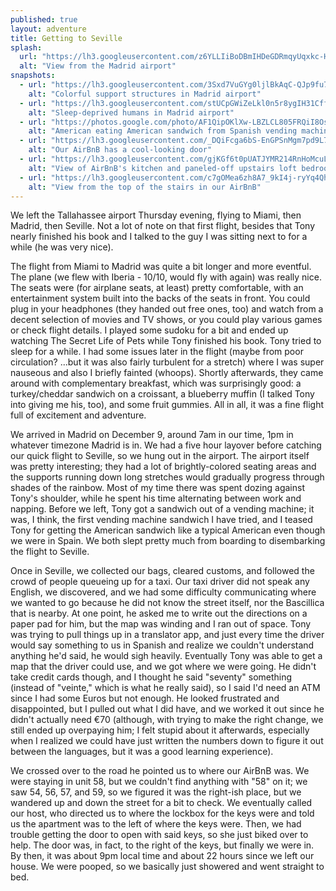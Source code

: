```yaml
---
published: true
layout: adventure
title: Getting to Seville
splash:
  url: "https://lh3.googleusercontent.com/z6YLLIiBoDBmIHDeGDRmqyUqxkc-HyiLadcwEuAoU5sDCud5AW0tgFYZDJIxDwpo_M9407ZEuDNC1t_BRW8kDiTYvBrgKmRCVYRLibhZyUfClgq6XXENoNMqZ4eW59MEmqzQv4xu1YK3Li_sfrXWYZXx3OZiWgBzAARCT-Vu3PlaMcFVdu2dOklLw9GMqddmP_4YIIK3qo4CejKfAXRP5JtbFzX_1zMqAWF2yR20DrR5u94czMs5R0HaBMOEhfLYjiAW6Nh7fn07SI6T3UXTvNXkrxspSYhXLqeJ6E2donhaq8KudqKOZFPYTFn8DLeIy3abGlhAALJGaa9FyREMncjF68vgRswxxTWxSkE1NJKafSNSBnVXDNAxGxnQIYDuys8hIuUZcmRFN6S75ELuot6Nmv2Ub4MORXu4v1cHd12JiiQxgIGNuUOCxTmhTFIQ7LJhXAxOhDYeDBEZ1prztOpad3Id6JzZ7OE6gf11EPbGglT76EGx6DEXjSLuN-RszujOOkxgd5ljEpidRvACotODMKN7IqZIJMdY7MQZnszvqk2Kp4b-HhWFH-1aAbnJu6KbJb_PkCngheRzJwe-MERI2ReageKmkYbjUxyW1t2-ePXupdrHTA0og48nhFe3h4enl0UVOcWVZtCzrMiV2Kp5DKYp0c3PENRSpfSq2w=w1245-h934-no"
  alt: "View from the Madrid airport"
snapshots:
  - url: "https://lh3.googleusercontent.com/3Sxd7VuGYg0ljlBkAqC-QJp9fu7JPFQnEmxsxoc0_9O8fs9Q7mD29Pwr-1QApGDn4N8xpBVEGpB0rufJgQhB8-ULBhWHiN7On2WoBTjbIy_pPnijRNh0mFtIK45fs6d34g7Zwh6kTDghrvg3aUexD86mtVRfzYY-KOA2SjSCxaDJ5THeR_tUH6FyYgaotICSQXUmWG240IEGTeOYUGsU4hKiJ3jZ31aCZQJ2k73o0XPo0vd62YYhET80F5DnbpACyJL7VGv7PW5HjolkKuf-7nOcxc29hhSBkdDMdtx2klHlXaPQzr6Xl5tTMT4oCOKAWzIpv3Zc_h0moowAxhcskj1eX3Ek9mKElWdPqGUBn8VdGzqbJq_kn5WNUksNJWkP1etgX6iKlNn0ACd_kNbgeaKP5lRBAiKmEiphPpPR-FvGwqshHrf_YkLoSaC4SJ7Z12FvvUmNhqVcOj866EfMGzheZ1b26_31bAO4dahqQX9pICdWXCrTfc97RqMBQfAyM43OVqABZ16sytsX7f_dQ8kZGv0U5eWT2mRiiteBy1WruzczpsXDT0t-Y4HDwErVi3xdILaR0btB1Kvp3qR83ALK_bsXVoukriheASSHdA00gqxQjqZo=w702-h934-no"
    alt: "Colorful support structures in Madrid airport"
  - url: "https://lh3.googleusercontent.com/stUCpGWiZeLkl0n5r8ygIH31CfflN5G53nh-27o6yv7kwBlmfVqjmfAiQKmE_AP5gIlhzCBSkWN-4_Fx8aXLYgUQmk0-FGH-zVu0OaiLOM5Yd1mVmi1qNcXrsz1nL8RIuKCJWcDFkS2EbINEpAX0GRepcmaPpZ4Wx4QL5Wl4JHfydLYTSoQIy4sAhQ1CN06welIHJITA8GDuzLb6iM3pBwXCocI2ka_5zUqlqJJoAahGoZGfL6TofasXvhqsQ4nC0obMg_b3tcSlE2BpPNtROSvepcM6PJvMe9C5zdWj9wa5Ht4Iz6-0TsMdrWY_RL54OWYbARyPna6eAKaM_0X-52qA6cK3wuBZTgHdHnnbvKSL4UXtaIrpIsmE1rOlpsFX9O2BFOvxSRloiiXp8CbRu11sGmAKl0TkK9bM_gRxcKI2u9CApfeI45pgf6V5DxfJUdJIwos24uQ0lfep2Te0ONoL2DFZ7SNDoMuRq8wW9g6Kuz3-w3VMYTlgejFTYmyr_4hUkAd0nCqzsjwIlbZuuQpAHmSx5NmL_LZbzHu1qNE180Bn81G7MwYFh3fTo-DvRNET1bq2Lojy87h1aoWAZIafHdwnVPn91BwCgsHJCHXzCeuKd-sY=w703-h934-no"
    alt: "Sleep-deprived humans in Madrid airport"
  - url: "https://photos.google.com/photo/AF1QipOKlXw-LBZLCL805FRQiI8OsJYrTzgSnAjCtj_u"
    alt: "American eating American sandwich from Spanish vending machine"
  - url: "https://lh3.googleusercontent.com/_DQiFcga6bS-EnGPSnMgm7pd9L7VvUnqgscbdY6aE3Y9mEeTlywDoXSoglORfcWJoAt-zqieFitk3oKNVxOCMpfgwCCZKmD-XROcK1mOe3FLfZTQWFFnwNg-HetzB7Do8keEb23Vf3b8dq_6e8aBiyB--loT-obMkZDa1eLtOqsditQ2AE3KObLuQ88jBhCK9VqMZrkb4sTmrpJk3UcJG_hOZi5KYQAe7fvXm9HfYoU4eSVUlC20M7mqF8w2S_N3N5QvkxKC7tCNkFGOTnXFILQHarG5AvmwlP0-MceiBIsbvTEWLIyVtWSUPabhBsV3FOfLktnnsVP5T6PSaHJYdYw3e2QpU4KXDwC16Jycp2fAJwFojOap3b68DdeoLM5xuoKLitI61QwnCJyYfjtHaIKoDOq-vqgSezhDuwUMlXVqwU96-RFnMD9ImThKYuZpe998FRipJpnkrHjQGtOjRdKrxH0K5d1bDJBSpgkRik0nNltigXJndlLfd25PwhI3uifFgRzzQnS1y2To9z4yVswmqYMEi_sowb_CxigLghu99Yoa3HPmU5WRe5oh3GK2M03g5epWdRO78lclcSvZpelNyxNbsauuU6wazTmiTr3KK39Qep8c=w702-h934-no"
    alt: "Our AirBnB has a cool-looking door"
  - url: "https://lh3.googleusercontent.com/gjKGf6t0pUATJYMR214RnHoMcuLsm5yGTaUM6pJ8N0diDCHGMA1u-PC9FJnBwoNAjes9Nk6T8uhGRiu4hTe88F1IF1W0pq1nMwLjq0BaTeYk5D7ulOd7MQ7bIR5c6pwEBAMfyWyKFlheBv82shYN-_rV5-Ze6tWXcTJ-etqhvHr9jDo6lLl-aRYPexi21A2B5cvepj1rXdh_SViBJS4PrS768xVX2td2SurKSGaWl0_LY9oCb6aRWUu_56mt44QbT-nsnqNcSiEvqXWtAmIr6LhU9rMj8HjaGXNQFHf1mvU42Pp09WRaiD64rkm_K6T60PZTkmChI-n_DinjrQzC6gbie2oRT1bjJQi2T0KAn2HnTKYku4efYvXgv5WON7YHmi1aya33wCsEPp9jrXv0ERRqdsOcfP3JhJbbG093G3IJTxhprl3TqLSnCuQ3gX0FIBzOc6_nse-t3v17HVNuCdrW4m7_MdTSwiy1PWd3s41wofRFHjl2kS1pSQj0Ta2c5qOFD9YZruiyRaKmeWzpoPrG0UPkvFGNipIaFLAzne8hPxxlaxNNHCVHbBrxjZ6D64cOc37t1P0vAqv0jkRlnSCGyqHE5UxzoeaKGwwd9wxALuZE=w311-h234-no"
    alt: "View of AirBnB's kitchen and paneled-off upstairs loft bedroom"
  - url: "https://lh3.googleusercontent.com/c7gOMea6zh8A7_9kI4j-ryYq4QheWUvxGWgGMpKl6xtuc6VH9wacJQkj-nHKFIDCxYWKp5fIPVb0TywzMbb9nGF3AOHxUd3EREaF1IdS2KSpgML_SCX6AqjgXlRGaBaMHNmOTo0dnSd5hywpdI0twUCdLW01KrAIqAtbIfa2ASvv_TJQAU8oRIwg7-dMaeNtD5p1CUJ-jQrss6Ik7VgdPTBg3_zbIBokfMqCZAfeS5cUaYyaYmLJERrdl2wTGAJ1wb0Yb9RJzwzxOUybxr5yAR84vXeYjBLXFPsiQ7dXFt9_1BVrBGqintG_ToXm0VmKyia81liErEx3Pj9hLuBOyjEVnVpJai-C0-YsyI3RlDknBU8FhsfghHygbxMPIWrkZiu8QfhfnANV5f0ETybngWaOt2jRzQV731MlxmR06DtL5ErOS_xDOTTXWllK-EXtvD_ht7b77kWzonnMo47sts9Jo61O_yPVTxSrqoJh_Er6tKw2QQYhVOC1QuYbzFkgAY1hF71RKswuFzislYuSrxE-tjx9AHxbSWMTpzm45mNwbgPF3Rf6u6OXFenYGcKqYWfX9bWy4obo0JMRoutie-EItncXKdu8tlKtqciflsOBk4EDEoNW=w702-h934-no"
    alt: "View from the top of the stairs in our AirBnB"
---
```


We left the Tallahassee airport Thursday evening, flying to Miami, then Madrid, then Seville. Not a lot of note on that first flight, besides that Tony nearly finished his book and I talked to the guy I was sitting next to for a while (he was very nice). <!-- He gave his seat with "C, Charlie", and I joked that it would be a wonderful coincidence if his name were Charlie (it wasn't). We talked about me and Tony going to Seville, and we talked about the job he'd been offered at FAMU and the one he'd rather have and was interviewing for in D.C. after a day at home in Miami. When we got to Miami, he told us some places we should check out if we come back to Miami for any time, and I wished him luck at his interview. -->

The flight from Miami to Madrid was quite a bit longer and more eventful. <!--When we boarded, I failed my first test of Spanish when the guy who checked my boarding pass wished me a good trip; I just stared at him dumbly and may have said, "Huh?" before he repeated it in English. Whoops. --> The plane (we flew with Iberia - 10/10, would fly with again) was really nice. The seats were (for airplane seats, at least) pretty comfortable, with an entertainment system built into the backs of the seats in front. You could plug in your headphones (they handed out free ones, too) and watch from a decent selection of movies and TV shows, or you could play various games or check flight details. I played some sudoku for a bit and ended up watching The Secret Life of Pets while Tony finished his book. Tony tried to sleep for a while. I had some issues later in the flight (maybe from poor circulation? ...but it was also fairly turbulent for a stretch) where I was super nauseous and also I briefly fainted (whoops<!--  again -->). Shortly afterwards, they came around with complementary breakfast, which was surprisingly good: a turkey/cheddar sandwich on a croissant, a blueberry muffin (I talked Tony into giving me his, too), and some fruit gummies. All in all, it was a fine flight full of excitement and adventure.

We arrived in Madrid on December 9, around 7am in our time, 1pm in whatever timezone Madrid is in. We had a five hour layover before catching our quick flight to Seville, so we hung out in the airport. The airport itself was pretty interesting; they had a lot of brightly-colored seating areas and the supports running down long stretches would gradually progress through shades of the rainbow. Most of my time there was spent dozing against Tony's shoulder, while he spent his time alternating between work and napping. Before we left, Tony got a sandwich out of a vending machine; it was, I think, the first vending machine sandwich I have tried, and I teased Tony for getting the American sandwich like a typical American even though we were in Spain. We both slept pretty much from boarding to disembarking the flight to Seville.

Once in Seville, we collected our bags, cleared customs, and followed the crowd of people queueing up for a taxi. Our taxi driver did not speak any English, we discovered, and we had some difficulty communicating where we wanted to go because he did not know the street itself, nor the Bascillica that is nearby. At one point, he asked me to write out the directions on a paper pad for him, but the map was winding and I ran out of space. Tony was trying to pull things up in a translator app, and just every time the driver would say something to us in Spanish and realize we couldn't understand anything he'd said, he would sigh heavily. 
Eventually Tony was able to get a map that the driver could use, and we got where we were going. He didn't take credit cards though, and I thought he said "seventy" something (instead of "veinte," which is what he really said), so I said I'd need an ATM since I had some Euros but not enough. He looked frustrated and disappointed, but I pulled out what I did have, and we worked it out since he didn't actually need &euro;70 (although, with trying to make the right change, we still ended up overpaying him; I felt stupid about it afterwards, especially when I realized we could have just written the numbers down to figure it out between the languages, but it was a good learning experience).

We crossed over to the road he pointed us to where our AirBnB was. We were staying in unit 58, but we couldn't find anything with "58" on it; we saw 54, 56, 57, and 59, so we figured it was the right-ish place, but we wandered up and down the street for a bit to check. We eventually called our host, who directed us to where the lockbox for the keys were and told us the apartment was to the left of where the keys were. Then, we had trouble getting the door to open with said keys, so she just biked over to help. The door was, in fact, to the right of the keys, but finally we were in. By then, it was about 9pm local time and about 22 hours since we left our house. We were pooped, so we basically just showered and went straight to bed.
